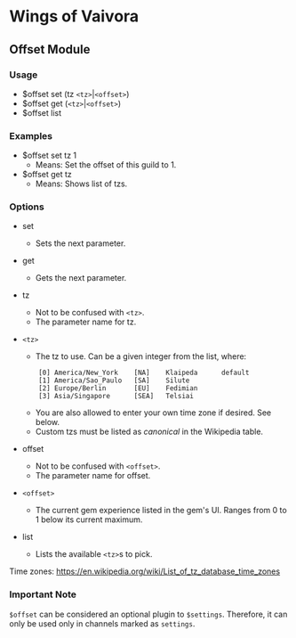 # Wings of Vaivora

## Offset Module

### Usage
+ $offset set (tz `<tz>`|`<offset>`)
+ $offset get (`<tz>`|`<offset>`)
+ $offset list

### Examples
+ $offset set tz 1
    - Means: Set the offset of this guild to 1.
+ $offset get tz
    - Means: Shows list of tzs.

### Options
+ set
    - Sets the next parameter.

+ get
    - Gets the next parameter.

+ tz
    - Not to be confused with `<tz>`.
    - The parameter name for tz.

+ `<tz>`
    - The tz to use. Can be a given integer from the list, where:
    ```
        [0] America/New_York    [NA]    Klaipeda      default
        [1] America/Sao_Paulo   [SA]    Silute
        [2] Europe/Berlin       [EU]    Fedimian
        [3] Asia/Singapore      [SEA]   Telsiai
    ```
    - You are also allowed to enter your own time zone if desired. See below.
    - Custom tzs must be listed as *canonical* in the Wikipedia table.

+ offset
    - Not to be confused with `<offset>`.
    - The parameter name for offset.

+ `<offset>`
    - The current gem experience listed in the gem's UI. Ranges from 0 to 1 below its current maximum.

+ list
    - Lists the available `<tz>`s to pick.

Time zones: <https://en.wikipedia.org/wiki/List_of_tz_database_time_zones>

### Important Note

`$offset` can be considered an optional plugin to `$settings`. Therefore, it can only be used only in channels marked as `settings`.
